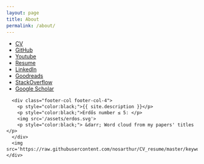 ```yaml
---
layout: page
title: About
permalink: /about/
---
```

  <div class="wrapper">
    <div class="footer-col-wrapper">
      <div class="footer-col footer-col-3">
        <ul class="social-media-list">
        <li><a href='https://rawgit.com/nosarthur/CV_resume/master/DongZHOU_CV.pdf'>CV</a> </li>
        <li><a href='https://github.com/nosarthur'>GitHub</a> </li>
        <li><a href='https://www.youtube.com/@mentalflow'>Youtube</a> </li>
        <li><a href='https://rawgit.com/nosarthur/CV_resume/master/DongZHOU_resume.pdf'>Resume</a> </li>
        <li><a href="https://www.linkedin.com/in/dong-zhou-84252914">LinkedIn</a></li>
        <li><a href="https://www.goodreads.com/nosarthur">Goodreads</a></li>
        <li><a href="https://stackoverflow.com/users/534298/nos">StackOverflow</a></li>
        <li><a href="http://scholar.google.com/citations?hl=en&user=9RcAQTUAAAAJ">Google Scholar</a></li>
        </ul>
      </div>

      <div class="footer-col footer-col-4">
        <p style="color:black;">{{ site.description }}</p>
        <p style="color:black;">Erdős number ≤ 5: </p>
        <img src='/assets/erdos.svg'>
        <p style="color:black;"> &darr; Word cloud from my papers' titles </p>
      </div>
      <img src='https://raw.githubusercontent.com/nosarthur/CV_resume/master/keywords/wordcloud.png'>
    </div>
  </div>


